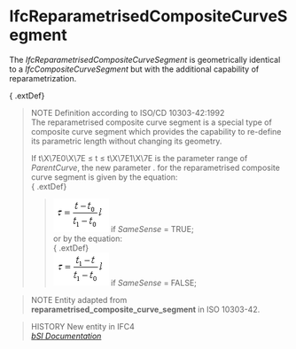 IfcReparametrisedCompositeCurveSegment
======================================
The _IfcReparametrisedCompositeCurveSegment_ is geometrically identical to a
_IfcCompositeCurveSegment_ but with the additional capability of
reparametrization.  
  
{ .extDef}  
> NOTE  Definition according to ISO/CD 10303-42:1992  
> The reparametrised composite curve segment is a special type of composite
> curve segment which provides the capability to re-define its parametric
> length without changing its geometry.  
>  
> If t\X\7E0\X\7E ≤ t ≤ t\X\7E1\X\7E is the parameter range of _ParentCurve_,
> the new parameter . for the reparametrised composite curve segment is given
> by the equation:  
{ .extDef}  
>> ![Image](../figures/ifcreparametrisedcompositecurvesegment-math1.gif) if
_SameSense_ = TRUE;  
> or by the equation:  
{ .extDef}  
>> ![Image](../figures/ifcreparametrisedcompositecurvesegment-math2.gif) if
_SameSense_ = FALSE;  
  
  
>  
> NOTE  Entity adapted from **reparametrised_composite_curve_segment** in ISO
> 10303-42.  
  
> HISTORY  New entity in IFC4  
[ _bSI
Documentation_](https://standards.buildingsmart.org/IFC/DEV/IFC4_2/FINAL/HTML/schema/ifcgeometryresource/lexical/ifcreparametrisedcompositecurvesegment.htm)


